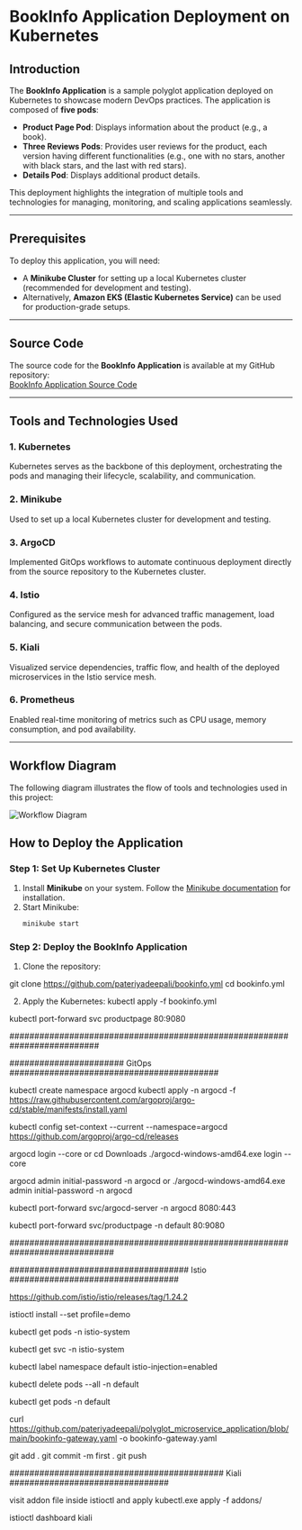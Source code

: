 # BookInfo Application Deployment on Kubernetes

## Introduction  
The **BookInfo Application** is a sample polyglot application deployed on Kubernetes to showcase modern DevOps practices. The application is composed of **five pods**:  
- **Product Page Pod**: Displays information about the product (e.g., a book).  
- **Three Reviews Pods**: Provides user reviews for the product, each version having different functionalities (e.g., one with no stars, another with black stars, and the last with red stars).  
- **Details Pod**: Displays additional product details.

This deployment highlights the integration of multiple tools and technologies for managing, monitoring, and scaling applications seamlessly.  

---

## Prerequisites  
To deploy this application, you will need:  
- A **Minikube Cluster** for setting up a local Kubernetes cluster (recommended for development and testing).  
- Alternatively, **Amazon EKS (Elastic Kubernetes Service)** can be used for production-grade setups.  

---

## Source Code  
The source code for the **BookInfo Application** is available at my GitHub repository:  
[BookInfo Application Source Code](https://github.com/pateriyadeepali/bookinfo.git)  

---

## Tools and Technologies Used  

### 1. **Kubernetes**  
Kubernetes serves as the backbone of this deployment, orchestrating the pods and managing their lifecycle, scalability, and communication.  

### 2. **Minikube**  
Used to set up a local Kubernetes cluster for development and testing.  

### 3. **ArgoCD**  
Implemented GitOps workflows to automate continuous deployment directly from the source repository to the Kubernetes cluster.  

### 4. **Istio**  
Configured as the service mesh for advanced traffic management, load balancing, and secure communication between the pods.  

### 5. **Kiali**  
Visualized service dependencies, traffic flow, and health of the deployed microservices in the Istio service mesh.  

### 6. **Prometheus**  
Enabled real-time monitoring of metrics such as CPU usage, memory consumption, and pod availability.  

---

## Workflow Diagram  
The following diagram illustrates the flow of tools and technologies used in this project:  

![Workflow Diagram]("C:\Users\pater\Downloads\workflow.diagram1.drawio.png")  

## How to Deploy the Application  

### Step 1: Set Up Kubernetes Cluster 
1. Install **Minikube** on your system. Follow the [Minikube documentation](https://minikube.sigs.k8s.io/docs/start/) for installation.  
2. Start Minikube:  
   ```bash
   minikube start

### Step 2: Deploy the BookInfo Application
1. Clone the repository:

git clone https://github.com/pateriyadeepali/bookinfo.yml
cd bookinfo.yml

2. Apply the Kubernetes:
 kubectl apply -f bookinfo.yml

 kubectl port-forward svc productpage 80:9080

##########################################################################

####################### GitOps ##########################################

kubectl create namespace argocd kubectl apply -n argocd -f https://raw.githubusercontent.com/argoproj/argo-cd/stable/manifests/install.yaml

kubectl config set-context --current --namespace=argocd
https://github.com/argoproj/argo-cd/releases

argocd login --core or cd Downloads ./argocd-windows-amd64.exe login --core

argocd admin initial-password -n argocd or ./argocd-windows-amd64.exe admin initial-password -n argocd

kubectl port-forward svc/argocd-server -n argocd 8080:443

kubectl port-forward svc/productpage -n default 80:9080

#############################################################################

#################################### Istio ##################################

https://github.com/istio/istio/releases/tag/1.24.2

istioctl install --set profile=demo

kubectl get pods -n istio-system

kubectl get svc -n istio-system

kubectl label namespace default istio-injection=enabled

kubectl delete pods --all -n default

kubectl get pods -n default

curl https://github.com/pateriyadeepali/polyglot_microservice_application/blob/main/bookinfo-gateway.yaml -o bookinfo-gateway.yaml

git add . git commit -m first . git push

########################################### Kiali ################################

visit addon file inside istioctl and apply 
kubectl.exe apply -f addons/

istioctl dashboard kiali





